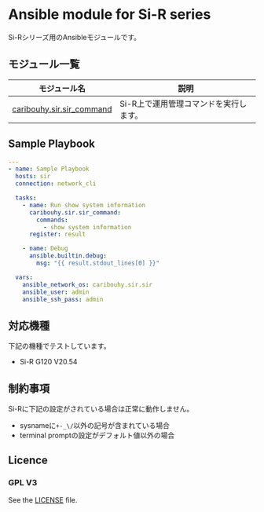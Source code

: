 # Ansible module for Si-R series

Si-Rシリーズ用のAnsibleモジュールです。

## モジュール一覧

モジュール名 | 説明
--- | ---
[caribouhy.sir.sir_command](https://github.com/caribouHY/ansible_sir/blob/main/docs/caribouhy.sir.sir_command_module.rst)|Si-R上で運用管理コマンドを実行します。

## Sample Playbook
```yaml
---
- name: Sample Playbook
  hosts: sir
  connection: network_cli

  tasks:
    - name: Run show system information
      caribouhy.sir.sir_command:
        commands:
          - show system information
      register: result

    - name: Debug
      ansible.builtin.debug:
        msg: "{{ result.stdout_lines[0] }}"

  vars:
    ansible_network_os: caribouhy.sir.sir
    ansible_user: admin
    ansible_ssh_pass: admin
```

## 対応機種
下記の機種でテストしています。
- Si-R G120 V20.54

## 制約事項
Si-Rに下記の設定がされている場合は正常に動作しません。
- sysnameに`+-_\/`以外の記号が含まれている場合
- terminal promptの設定がデフォルト値以外の場合

## Licence
### GPL V3
See the [LICENSE](LICENSE) file.